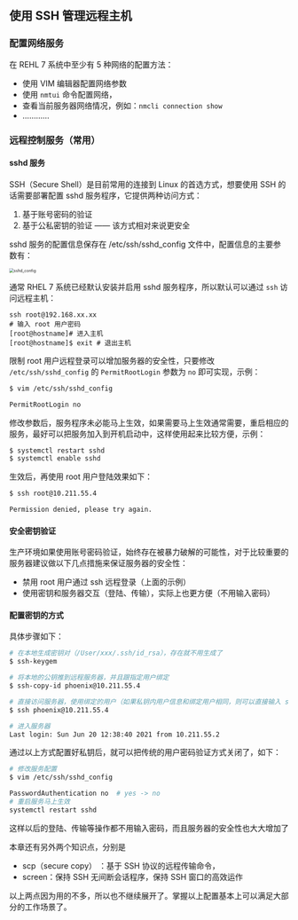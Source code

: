 ## 使用 SSH 管理远程主机



### 配置网络服务

在 REHL 7 系统中至少有 5 种网络的配置方法：

* 使用 VIM 编辑器配置网络参数
* 使用 `nmtui` 命令配置网络，
* 查看当前服务器网络情况，例如：`nmcli connection show` 
* …………



### 远程控制服务（常用）



####  sshd 服务

SSH（Secure Shell）是目前常用的连接到 Linux 的首选方式，想要使用 SSH 的话需要部署配置 sshd 服务程序，它提供两种访问方式：

1. 基于账号密码的验证
2. 基于公私密钥的验证 —— 该方式相对来说更安全



sshd 服务的配置信息保存在 /etc/ssh/sshd_config 文件中，配置信息的主要参数有：

<img src="https://pcloud-1258173945.cos.ap-guangzhou.myqcloud.com/uPic/image-20210620121337760.png" alt="sshd_config" style="zoom:50%;" />

通常 RHEL 7 系统已经默认安装并启用 sshd 服务程序，所以默认可以通过 `ssh` 访问远程主机：

```shell
ssh root@192.168.xx.xx
# 输入 root 用户密码
[root@hostname]# 进入主机
[root@hostname]$ exit # 退出主机

```

限制 root 用户远程登录可以增加服务器的安全性，只要修改 `/etc/ssh/sshd_config` 的 `PermitRootLogin` 参数为 `no` 即可实现，示例：

```bash
$ vim /etc/ssh/sshd_config

PermitRootLogin no
```

修改参数后，服务程序未必能马上生效，如果需要马上生效通常需要，重启相应的服务，最好可以把服务加入到开机启动中，这样使用起来比较方便，示例：

```bash
$ systemctl restart sshd
$ systemctl enable sshd
```

生效后，再使用 root 用户登陆效果如下：

```bash
$ ssh root@10.211.55.4

Permission denied, please try again.
```



#### 安全密钥验证

生产环境如果使用账号密码验证，始终存在被暴力破解的可能性，对于比较重要的服务器建议做以下几点措施来保证服务器的安全性：

* 禁用 root 用户通过 ssh 远程登录（上面的示例）
* 使用密钥和服务器交互（登陆、传输），实际上也更方便（不用输入密码）



#### 配置密钥的方式

具体步骤如下：

```sh
# 在本地生成密钥对（/User/xxx/.ssh/id_rsa），存在就不用生成了
$ ssh-keygem

# 将本地的公钥推到远程服务器，并且跟指定用户绑定
$ ssh-copy-id phoenix@10.211.55.4

# 直接访问服务器，使用绑定的用户（如果私钥内用户信息和绑定用户相同，则可以直接输入 ssh ip_address）
$ ssh phoenix@10.211.55.4

# 进入服务器
Last login: Sun Jun 20 12:38:40 2021 from 10.211.55.2
```

通过以上方式配置好私钥后，就可以把传统的用户密码验证方式关闭了，如下：

```sh
# 修改服务配置
$ vim /etc/ssh/sshd_config

PasswordAuthentication no  # yes -> no
# 重启服务马上生效
systemctl restart sshd
```

这样以后的登陆、传输等操作都不用输入密码，而且服务器的安全性也大大增加了



本章还有另外两个知识点，分别是

* scp（secure copy） ：基于 SSH 协议的远程传输命令，
* screen：保持 SSH 无间断会话程序，保持 SSH 窗口的高效运作

以上两点因为用的不多，所以也不继续展开了。掌握以上配置基本上可以满足大部分的工作场景了。